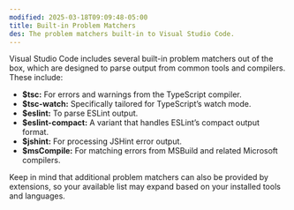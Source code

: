 ```yaml
---
modified: 2025-03-18T09:09:48-05:00
title: Built-in Problem Matchers
des: The problem matchers built-in to Visual Studio Code.
---
```


Visual Studio Code includes several built-in problem matchers out of the box, which are designed to parse output from common tools and compilers. These include:

- **$tsc:** For errors and warnings from the TypeScript compiler.
- **$tsc-watch:** Specifically tailored for TypeScript’s watch mode.
- **$eslint:** To parse ESLint output.
- **$eslint-compact:** A variant that handles ESLint’s compact output format.
- **$jshint:** For processing JSHint error output.
- **$msCompile:** For matching errors from MSBuild and related Microsoft compilers.

Keep in mind that additional problem matchers can also be provided by extensions, so your available list may expand based on your installed tools and languages.
